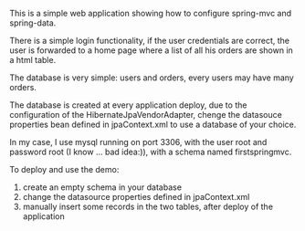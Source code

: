This is a simple web application showing how to configure spring-mvc and spring-data.

There is a simple login functionality, if the user credentials are correct, the user is
forwarded to a home page where a list of all his orders are shown in a html table.

The database is very simple: users and orders, every users may have many orders.

The database is created at every application deploy, due to the configuration of the HibernateJpaVendorAdapter, 
chenge the datasouce properties bean defined in jpaContext.xml to use a database of your choice.

In my case, I use mysql running on port 3306, with the user root and password root (I know ... bad idea:)), 
with a schema named firstspringmvc.

To deploy and use the demo:
1. create an empty schema in your database
2. change the datasource properties defined in jpaContext.xml
3. manually insert some records in the two tables, after deploy of the application



